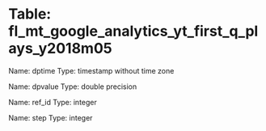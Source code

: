 Table: fl_mt_google_analytics_yt_first_q_plays_y2018m05
=======================================================

Name: dptime
Type: timestamp without time zone

Name: dpvalue
Type: double precision

Name: ref_id
Type: integer

Name: step
Type: integer

